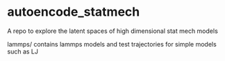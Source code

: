# autoencode_statmech
A repo to explore the latent spaces of high dimensional stat mech models

lammps/ 
contains lammps models and test trajectories for simple models such as LJ
